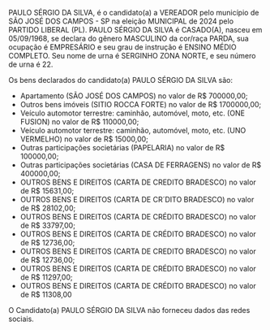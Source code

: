 PAULO SÉRGIO DA SILVA, é o candidato(a) a VEREADOR pelo município de SÃO JOSÉ DOS CAMPOS - SP na eleição MUNICIPAL de 2024 pelo PARTIDO LIBERAL (PL). PAULO SÉRGIO DA SILVA é CASADO(A), nasceu em 05/09/1968, se declara do gênero MASCULINO da cor/raça PARDA, sua ocupação é EMPRESÁRIO e seu grau de instrução é ENSINO MÉDIO COMPLETO. Seu nome de urna é SERGINHO ZONA NORTE, e seu número de urna é 22.

Os bens declarados do candidato(a) PAULO SÉRGIO DA SILVA são: 
- Apartamento (SÃO JOSÉ DOS CAMPOS) no valor de R$ 700000,00;
- Outros bens imóveis (SITIO ROCCA FORTE) no valor de R$ 1700000,00;
- Veículo automotor terrestre: caminhão, automóvel, moto, etc. (ONE FUSION) no valor de R$ 110000,00;
- Veículo automotor terrestre: caminhão, automóvel, moto, etc. (UNO VERMELHO) no valor de R$ 15000,00;
- Outras participações societárias (PAPELARIA) no valor de R$ 100000,00;
- Outras participações societárias (CASA DE FERRAGENS) no valor de R$ 400000,00;
- OUTROS BENS E DIREITOS (CARTA DE CREDITO BRADESCO) no valor de R$ 15631,00;
- OUTROS BENS E DIREITOS (CARTA DE CR´DITO BRADESCO) no valor de R$ 28102,00;
- OUTROS BENS E DIREITOS (CARTA DE CRÉDITO BRADESCO) no valor de R$ 33797,00;
- OUTROS BENS E DIREITOS (CARTA DE CRÉDITO BRADESCO) no valor de R$ 12736,00;
- OUTROS BENS E DIREITOS (CARTA DE CREDITO BRADESCO) no valor de R$ 12736,00;
- OUTROS BENS E DIREITOS (CARTA DE CRÉDITO BRADESCO) no valor de R$ 11297,00;
- OUTROS BENS E DIREITOS (CARTA DE CRÉDITO BRADESCO) no valor de R$ 11308,00

O Candidato(a) PAULO SÉRGIO DA SILVA não forneceu dados das redes sociais.